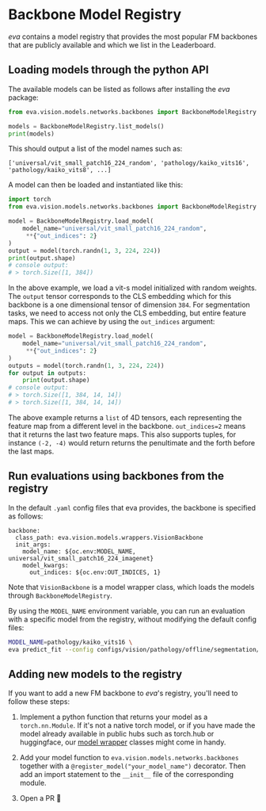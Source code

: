# Backbone Model Registry
*eva* contains a model registry that provides the most popular FM backbones that are publicly available and which we list in the Leaderboard.

## Loading models through the python API
The available models can be listed as follows after installing the *eva* package:
```python
from eva.vision.models.networks.backbones import BackboneModelRegistry

models = BackboneModelRegistry.list_models()
print(models)
```

This should output a list of the model names such as:
```
['universal/vit_small_patch16_224_random', 'pathology/kaiko_vits16', 'pathology/kaiko_vits8', ...]
``` 

A model can then be loaded and instantiated like this:

```python
import torch
from eva.vision.models.networks.backbones import BackboneModelRegistry

model = BackboneModelRegistry.load_model(
    model_name="universal/vit_small_patch16_224_random",
     **{"out_indices": 2}
)
output = model(torch.randn(1, 3, 224, 224))
print(output.shape)
# console output:
# > torch.Size([1, 384])
```

In the above example, we load a vit-s model initialized with random weights. The `output` tensor corresponds to the CLS embedding which for this backbone is a one dimensional tensor of dimension `384`.
For segmentation tasks, we need to access not only the CLS embedding, but entire feature maps. This we can achieve by using the `out_indices` argument:

```python
model = BackboneModelRegistry.load_model(
    model_name="universal/vit_small_patch16_224_random",
     **{"out_indices": 2}
)
outputs = model(torch.randn(1, 3, 224, 224))
for output in outputs:
    print(output.shape)
# console output:
# > torch.Size([1, 384, 14, 14])
# > torch.Size([1, 384, 14, 14])
```

The above example returns a `list` of 4D tensors, each representing the feature map from a different level in the backbone. `out_indices=2` means that it returns the last two feature maps. This also supports tuples, for instance `(-2, -4)` would return returns the penultimate and the forth before the last maps.


## Run evaluations using backbones from the registry
In the default `.yaml` config files that eva provides, the backbone is specified as follows:

```
backbone:
  class_path: eva.vision.models.wrappers.VisionBackbone
  init_args:
    model_name: ${oc.env:MODEL_NAME, universal/vit_small_patch16_224_imagenet}
    model_kwargs:
      out_indices: ${oc.env:OUT_INDICES, 1}
```

Note that `VisionBackbone` is a model wrapper class, which loads the models through `BackboneModelRegistry`.

By using the `MODEL_NAME` environment variable, you can run an evaluation with a specific model from the registry, without modifying the default config files:
```bash
MODEL_NAME=pathology/kaiko_vits16 \
eva predict_fit --config configs/vision/pathology/offline/segmentation/consep.yaml
```

## Adding new models to the registry
If you want to add a new FM backbone to *eva*'s registry, you'll need to follow these steps:

1. Implement a python function that returns your model as a `torch.nn.Module`. If it's not a native torch model, or if you have made the model already available in public hubs such as torch.hub or huggingface, our [model wrapper](./model_wrappers.md) classes might come in handy.

2. Add your model function to `eva.vision.models.networks.backbones` together with a `@register_model("your_model_name")` decorator. Then add an import statement to the `__init__` file of the corresponding module.

3. Open a PR 🚀
